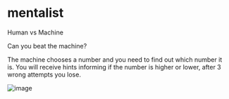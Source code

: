 # mentalist
Human vs Machine

Can you beat the machine? 

The machine chooses a number and you need to find out which number it is.
You will receive hints informing if the number is higher or lower, after 3 wrong attempts you lose.


![image](https://user-images.githubusercontent.com/99752585/154124446-197cd4ea-f4dd-42c5-aecb-4e168f709571.png)
